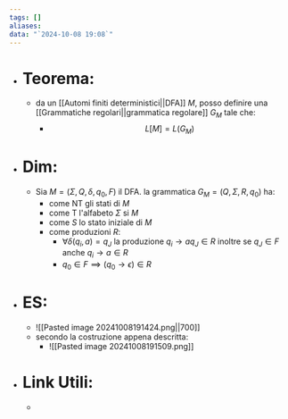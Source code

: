 ```yaml
---
tags: []
aliases: 
data: "`2024-10-08 19:08`"
---
```

- # Teorema:
	- da un [[Automi finiti deterministici||DFA]] $M$, posso definire una [[Grammatiche regolari||grammatica regolare]] $G_{M}$ tale che: 
		- $$L[M]=L(G_{M})$$
- # Dim:
	- Sia $M=(\Sigma,Q, \delta, q_{0}, F)$ il DFA. la grammatica $G_{M}=(Q, \Sigma, R, q_{0})$ ha:
		- come NT gli stati di $M$ 
		- come T l'alfabeto $\Sigma$ si $M$ 
		- come $S$ lo stato iniziale di $M$ 
		- come produzioni $R$:
			- $\forall \delta(q_{i},a)=q_{J}$ la produzione $q_{i}\to aq_{J}\in R$ 
			  inoltre se $q_{J}\in F$ anche $q_{i}\to a\in R$ 
			- $q_{0}\in F \implies( q_{0}\to \epsilon) \in R$ 
- # ES:
	- ![[Pasted image 20241008191424.png||700]]
	- secondo la costruzione appena descritta:
		-  ![[Pasted image 20241008191509.png]]
- # Link Utili:
	- 